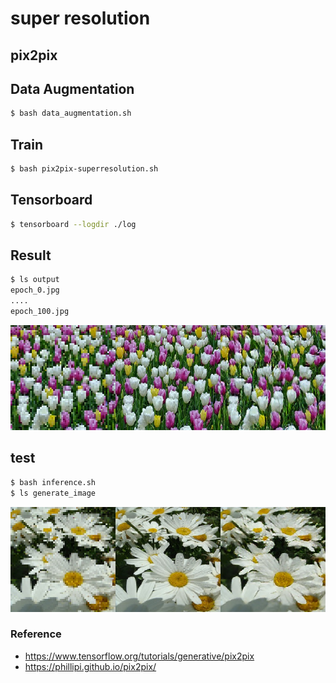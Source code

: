 # super resolution

## pix2pix

## Data Augmentation
```bash
$ bash data_augmentation.sh
```
## Train
```bash
$ bash pix2pix-superresolution.sh
```

## Tensorboard
```bash
$ tensorboard --logdir ./log
```

## Result
```bash
$ ls output
epoch_0.jpg
....
epoch_100.jpg

```
![flower_low resolution_origin_generation](./images/epoch_149.jpg)


## test
```bash
$ bash inference.sh
$ ls generate_image

```

![human_low resolution_origin_generation](./images/result.jpg)


### Reference
 - https://www.tensorflow.org/tutorials/generative/pix2pix
 - https://phillipi.github.io/pix2pix/
